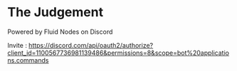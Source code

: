 # The Judgement

Powered by Fluid Nodes on Discord

Invite : https://discord.com/api/oauth2/authorize?client_id=1100567736981139486&permissions=8&scope=bot%20applications.commands
